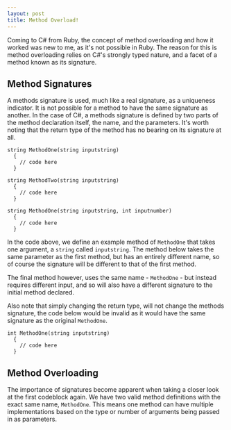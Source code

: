 ```yaml
---
layout: post
title: Method Overload!
---
```


Coming to C# from Ruby, the concept of method overloading and how it worked was new to me, as it's not possible in Ruby. The reason for this is method overloading relies on C#'s strongly typed nature, and a facet of a method known as its signature.

## Method Signatures

A methods signature is used, much like a real signature, as a uniqueness indicator. It is not possible for a method to have the same signature as another. In the case of C#, a methods signature is defined by two parts of the method declaration itself, the name, and the parameters. It's worth noting that the return type of the method has no bearing on its signature at all.

```CSharp
string MethodOne(string inputstring)
  {
    // code here
  }
  
string MethodTwo(string inputstring)
  {
    // code here
  }

string MethodOne(string inputstring, int inputnumber)
  {
    // code here
  }
```

In the code above, we define an example method of `MethodOne` that takes one argument, a `string` called `inputstring`. The method below takes the same parameter as the first method, but has an entirely different name, so of course the signature will be different to that of the first method.

The final method however, uses the same name - `MethodOne` - but instead requires different input, and so will also have a different signature to the initial method declared.

Also note that simply changing the return type, will not change the methods signature, the code below would be invalid as it would have the same signature as the original `MethodOne`.

```CSharp
int MethodOne(string inputstring)
  {
    // code here
  }
```

## Method Overloading

The importance of signatures become apparent when taking a closer look at the first codeblock again. We have two valid method definitions with the exact same name, `MethodOne`. This means one method can have multiple implementations based on the type or number of arguments being passed in as parameters.

